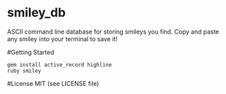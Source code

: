 # smiley_db
ASCII command line database for storing smileys you find.  Copy and paste any smiley into your terminal to save it!

#Getting Started

```
gem install active_record highline
ruby smiley
```

#License
MIT (see LICENSE file)
